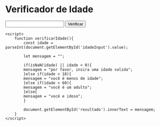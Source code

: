 <!DOCTYPE html>
<html lang="pt-BR">
<head>
    <meta charset="UTF-8">
    <meta name="viewport" content="width=device-width, initial-scale=1.0">
    <title>Verificação de idade</title>
    <link rel="stylesheet" href="./styles.css">
</head>
<body>
    <div class="Container">
        <h1>Verificador de Idade</h1>
        <input type="number" id="idadeInput">
        <button onclick="verificarIdade()">Verificar</button>
        <p id="resultado"></p>
    </div>

    <script>
        function verificarIdade(){
            const idade = parseInt(document.getElementById('idadeInput').value);

            let mensagem = "";

            if(isNaN(idade) || idade < 0){
            mensagem = "por favor, insira uma idade valida";
            }else if(idade < 18){
            mensagem = "você é menos de idade";
            }else if(idade < 60){
            mensagem = "você é um adulto";
            }else{
            mensagem = "você e idoso";
            }

            document.getElementById('resultado').innerText = mensagem;
        }
    </script>
</body>
</html>

